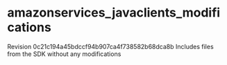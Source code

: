 # amazonservices_javaclients_modifications

Revision 0c21c194a45bdccf94b907ca4f738582b68dca8b
Includes files from the SDK without any modifications



